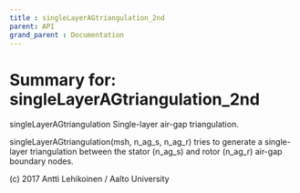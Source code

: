```yaml
---
title : singleLayerAGtriangulation_2nd
parent: API
grand_parent : Documentation
---
```

# Summary for: **singleLayerAGtriangulation_2nd**

singleLayerAGtriangulation Single-layer air-gap triangulation.

singleLayerAGtriangulation(msh, n_ag_s, n_ag_r) tries to generate a
single-layer triangulation between the stator (n_ag_s) and rotor (n_ag_r)
air-gap boundary nodes.

(c) 2017 Antti Lehikoinen / Aalto University

